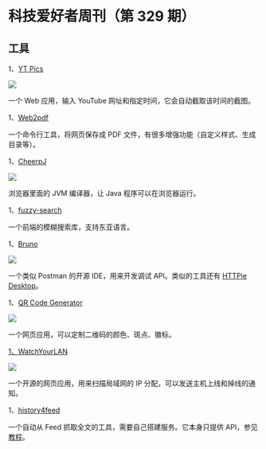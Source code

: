 # 科技爱好者周刊（第 329 期）

## 工具

1、[YT Pics](https://www.ytpics.com/)

![](https://cdn.beekka.com/blogimg/asset/202402/bg2024021106.webp)

一个 Web 应用，输入 YouTube 网址和指定时间，它会自动截取该时间的截图。

1、[Web2pdf](https://github.com/dvcoolarun/web2pdf)

一个命令行工具，将网页保存成 PDF 文件，有很多增强功能（自定义样式、生成目录等）。

1、[CheerpJ](https://labs.leaningtech.com/blog/cheerpj-3.0)

![](https://cdn.beekka.com/blogimg/asset/202402/bg2024021302.webp)

浏览器里面的 JVM 编译器，让 Java 程序可以在浏览器运行。

1、[fuzzy-search](https://github.com/m31coding/fuzzy-search)

一个前端的模糊搜索库，支持东亚语言。

1、[Bruno](https://www.usebruno.com/)

![](https://cdn.beekka.com/blogimg/asset/202310/bg2023100208.webp)

一个类似 Postman 的开源 IDE，用来开发调试 API。类似的工具还有 [HTTPie Desktop](https://github.com/httpie/desktop)。

1、[QR Code Generator](https://fietkau.software/qr)

![](https://cdn.beekka.com/blogimg/asset/202409/bg2024090102.webp)

一个网页应用，可以定制二维码的颜色、斑点、徽标。

[1、WatchYourLAN](https://github.com/aceberg/WatchYourLAN)

![](https://cdn.beekka.com/blogimg/asset/202409/bg2024090103.webp)

一个开源的网页应用，用来扫描局域网的 IP 分配，可以发送主机上线和掉线的通知。

1、[history4feed](https://github.com/muchdogesec/history4feed)

一个自动从 Feed 抓取全文的工具，需要自己搭建服务。它本身只提供 API，参见[教程](https://www.dogesec.com/blog/full_text_rss_atom_blog_feeds/)。 